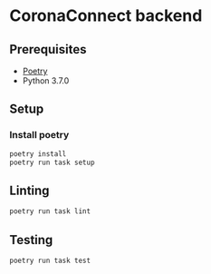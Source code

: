 # CoronaConnect backend

## Prerequisites

- [Poetry](https://python-poetry.org/docs/#installation)
- Python 3.7.0

## Setup

### Install poetry

```bash
poetry install
poetry run task setup
```

## Linting

```bash
poetry run task lint
```

## Testing

```bash
poetry run task test
```
